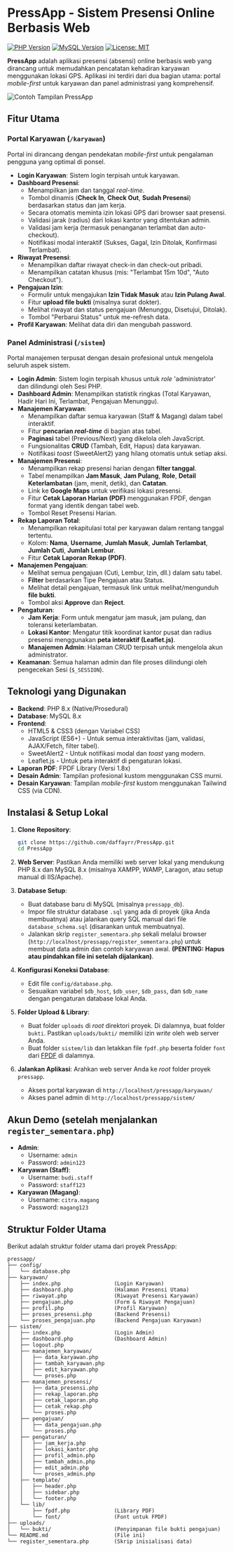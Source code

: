 # PressApp - Sistem Presensi Online Berbasis Web

[![PHP Version](https://img.shields.io/badge/PHP-%5E8.0-777BB4?style=flat&logo=php)](https://www.php.net/)
[![MySQL Version](https://img.shields.io/badge/MySQL-%5E8.0-4479A1?style=flat&logo=mysql)](https://www.mysql.com/)
[![License: MIT](https://img.shields.io/badge/License-MIT-yellow.svg)](https://opensource.org/licenses/MIT)

**PressApp** adalah aplikasi presensi (absensi) online berbasis web yang dirancang untuk memudahkan pencatatan kehadiran karyawan menggunakan lokasi GPS. Aplikasi ini terdiri dari dua bagian utama: portal *mobile-first* untuk karyawan dan panel administrasi yang komprehensif.

![Contoh Tampilan PressApp](https://placehold.co/800x400/343a40/f8f9fa?text=Screenshot+Aplikasi+PressApp)

## Fitur Utama

### Portal Karyawan (`/karyawan`)
Portal ini dirancang dengan pendekatan *mobile-first* untuk pengalaman pengguna yang optimal di ponsel.
* **Login Karyawan**: Sistem login terpisah untuk karyawan.
* **Dashboard Presensi**:
  * Menampilkan jam dan tanggal *real-time*.
  * Tombol dinamis (**Check In**, **Check Out**, **Sudah Presensi**) berdasarkan status dan jam kerja.
  * Secara otomatis meminta izin lokasi GPS dari browser saat presensi.
  * Validasi jarak (radius) dari lokasi kantor yang ditentukan admin.
  * Validasi jam kerja (termasuk penanganan terlambat dan auto-checkout).
  * Notifikasi modal interaktif (Sukses, Gagal, Izin Ditolak, Konfirmasi Terlambat).
* **Riwayat Presensi**:
  * Menampilkan daftar riwayat check-in dan check-out pribadi.
  * Menampilkan catatan khusus (mis: "Terlambat 15m 10d", "Auto Checkout").
* **Pengajuan Izin**:
  * Formulir untuk mengajukan **Izin Tidak Masuk** atau **Izin Pulang Awal**.
  * Fitur **upload file bukti** (misalnya surat dokter).
  * Melihat riwayat dan status pengajuan (Menunggu, Disetujui, Ditolak).
  * Tombol "Perbarui Status" untuk me-refresh data.
* **Profil Karyawan**: Melihat data diri dan mengubah password.

### Panel Administrasi (`/sistem`)
Portal manajemen terpusat dengan desain profesional untuk mengelola seluruh aspek sistem.
* **Login Admin**: Sistem login terpisah khusus untuk *role* 'administrator' dan dilindungi oleh Sesi PHP.
* **Dashboard Admin**: Menampilkan statistik ringkas (Total Karyawan, Hadir Hari Ini, Terlambat, Pengajuan Menunggu).
* **Manajemen Karyawan**:
  * Menampilkan daftar semua karyawan (Staff & Magang) dalam tabel interaktif.
  * Fitur **pencarian *real-time*** di bagian atas tabel.
  * **Paginasi** tabel (Previous/Next) yang dikelola oleh JavaScript.
  * Fungsionalitas **CRUD** (Tambah, Edit, Hapus) data karyawan.
  * Notifikasi *toast* (SweetAlert2) yang hilang otomatis untuk setiap aksi.
* **Manajemen Presensi**:
  * Menampilkan rekap presensi harian dengan **filter tanggal**.
  * Tabel menampilkan **Jam Masuk**, **Jam Pulang**, **Role**, **Detail Keterlambatan** (jam, menit, detik), dan **Catatan**.
  * Link ke **Google Maps** untuk verifikasi lokasi presensi.
  * Fitur **Cetak Laporan Harian (PDF)** menggunakan FPDF, dengan format yang identik dengan tabel web.
  * Tombol Reset Presensi Harian.
* **Rekap Laporan Total**:
  * Menampilkan rekapitulasi total per karyawan dalam rentang tanggal tertentu.
  * Kolom: **Nama**, **Username**, **Jumlah Masuk**, **Jumlah Terlambat**, **Jumlah Cuti**, **Jumlah Lembur**.
  * Fitur **Cetak Laporan Rekap (PDF)**.
* **Manajemen Pengajuan**:
  * Melihat semua pengajuan (Cuti, Lembur, Izin, dll.) dalam satu tabel.
  * **Filter** berdasarkan Tipe Pengajuan atau Status.
  * Melihat detail pengajuan, termasuk link untuk melihat/mengunduh **file bukti**.
  * Tombol aksi **Approve** dan **Reject**.
* **Pengaturan**:
  * **Jam Kerja**: Form untuk mengatur jam masuk, jam pulang, dan toleransi keterlambatan.
  * **Lokasi Kantor**: Mengatur titik koordinat kantor pusat dan radius presensi menggunakan **peta interaktif (Leaflet.js)**.
  * **Manajemen Admin**: Halaman CRUD terpisah untuk mengelola akun administrator.
* **Keamanan**: Semua halaman admin dan file proses dilindungi oleh pengecekan Sesi (`$_SESSION`).

## Teknologi yang Digunakan

* **Backend**: PHP 8.x (Native/Prosedural)
* **Database**: MySQL 8.x
* **Frontend**:
    * HTML5 & CSS3 (dengan Variabel CSS)
    * JavaScript (ES6+) - Untuk semua interaktivitas (jam, validasi, AJAX/Fetch, filter tabel).
    * SweetAlert2 - Untuk notifikasi modal dan *toast* yang modern.
    * Leaflet.js - Untuk peta interaktif di pengaturan lokasi.
* **Laporan PDF**: FPDF Library (Versi 1.8x)
* **Desain Admin**: Tampilan profesional kustom menggunakan CSS murni.
* **Desain Karyawan**: Tampilan *mobile-first* kustom menggunakan Tailwind CSS (via CDN).

## Instalasi & Setup Lokal

1.  **Clone Repository**:
    ```bash
    git clone https://github.com/daffayrr/PressApp.git
    cd PressApp
    ```
2.  **Web Server**: Pastikan Anda memiliki web server lokal yang mendukung PHP 8.x dan MySQL 8.x (misalnya XAMPP, WAMP, Laragon, atau setup manual di IIS/Apache).

3.  **Database Setup**:
    * Buat database baru di MySQL (misalnya `pressapp_db`).
    * Impor file struktur database `.sql` yang ada di proyek (jika Anda membuatnya) atau jalankan query SQL manual dari file `database_schema.sql` (disarankan untuk membuatnya).
    * Jalankan skrip `register_sementara.php` sekali melalui browser (`http://localhost/pressapp/register_sementara.php`) untuk membuat data admin dan contoh karyawan awal. **(PENTING: Hapus atau pindahkan file ini setelah dijalankan)**.

4.  **Konfigurasi Koneksi Database**:
    * Edit file `config/database.php`.
    * Sesuaikan variabel `$db_host`, `$db_user`, `$db_pass`, dan `$db_name` dengan pengaturan database lokal Anda.

5.  **Folder Upload & Library**:
    * Buat folder `uploads` di *root* direktori proyek. Di dalamnya, buat folder `bukti`. Pastikan `uploads/bukti/` memiliki izin *write* oleh web server Anda.
    * Buat folder `sistem/lib` dan letakkan file `fpdf.php` beserta folder `font` dari [FPDF](http://www.fpdf.org/ 'FPDF Website') di dalamnya.

6.  **Jalankan Aplikasi**: Arahkan web server Anda ke *root* folder proyek `pressapp`.
    * Akses portal karyawan di `http://localhost/pressapp/karyawan/`
    * Akses panel admin di `http://localhost/pressapp/sistem/`

## Akun Demo (setelah menjalankan `register_sementara.php`)

* **Admin**:
    * Username: `admin`
    * Password: `admin123`
* **Karyawan (Staff)**:
    * Username: `budi.staff`
    * Password: `staff123`
* **Karyawan (Magang)**:
    * Username: `citra.magang`
    * Password: `magang123`

## Struktur Folder Utama

Berikut adalah struktur folder utama dari proyek PressApp:

```text
pressapp/
├── config/
│   └── database.php
├── karyawan/
│   ├── index.php                 (Login Karyawan)
│   ├── dashboard.php             (Halaman Presensi Utama)
│   ├── riwayat.php               (Riwayat Presensi Karyawan)
│   ├── pengajuan.php             (Form & Riwayat Pengajuan)
│   ├── profil.php                (Profil Karyawan)
│   ├── proses_presensi.php       (Backend Presensi)
│   └── proses_pengajuan.php      (Backend Pengajuan Karyawan)
├── sistem/
│   ├── index.php                 (Login Admin)
│   ├── dashboard.php             (Dashboard Admin)
│   ├── logout.php
│   ├── manajemen_karyawan/
│   │   ├── data_karyawan.php
│   │   ├── tambah_karyawan.php
│   │   ├── edit_karyawan.php
│   │   └── proses.php
│   ├── manajemen_presensi/
│   │   ├── data_presensi.php
│   │   ├── rekap_laporan.php
│   │   ├── cetak_laporan.php
│   │   ├── cetak_rekap.php
│   │   └── proses.php
│   ├── pengajuan/
│   │   ├── data_pengajuan.php
│   │   └── proses.php
│   ├── pengaturan/
│   │   ├── jam_kerja.php
│   │   ├── lokasi_kantor.php
│   │   ├── profil_admin.php
│   │   ├── tambah_admin.php
│   │   ├── edit_admin.php
│   │   └── proses_admin.php
│   ├── template/
│   │   ├── header.php
│   │   ├── sidebar.php
│   │   └── footer.php
│   └── lib/
│       ├── fpdf.php              (Library PDF)
│       └── font/                 (Font untuk FPDF)
├── uploads/
│   └── bukti/                    (Penyimpanan file bukti pengajuan)
└── README.md                     (File ini)
└── register_sementara.php        (Skrip inisialisasi data)

